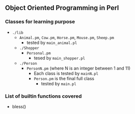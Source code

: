## Object Oriented Programming in Perl

### Classes for learning purpose
* `./lib`
  * `Animal.pm`, `Cow.pm`, `Horse.pm`, `Mouse.pm`, `Sheep.pm`
    * tested by `main_animal.pl`
  * `./Shopper`
    * `Personal.pm`
      * tesed by `main_shopper.pl`
  * `./Person`
    * `PersonN.pm` (where N is an integer between 1 and 11)
      * Each class is tested by `mainN.pl`
      * `Person.pm` is the final full class
        * tested by `main.pl`

### List of builtin functions covered

* bless()
